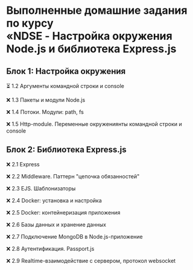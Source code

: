 # Выполненные домашние задания по курсу <br/> **«NDSE - Настройка окружения Node.js и библиотека Express.js**

## Блок 1: Настройка окружения

:hourglass_flowing_sand: 1.2 Аргументы командной строки и console

:x: 1.3 Пакеты и модули Node.js

:x: 1.4 Потоки. Модули: path, fs

:x: 1.5 Http-module. Переменные окружениянты командной строки и console 


## Блок 2: Библиотека Express.js

:x: 2.1 Express

:x: 2.2 Middleware. Паттерн "цепочка обязанностей"

:x: 2.3 EJS. Шаблонизаторы

:x: 2.4 Docker: установка и настройка

:x: 2.5 Docker: контейнеризация приложения

:x: 2.6 Базы данных и хранение данных

:x: 2.7 Подключение MongoDB в Node.js-приложение

:x: 2.8 Аутентификация. Passport.js

:x: 2.9 Realtime-взаимодействие с сервером, протокол websocket


